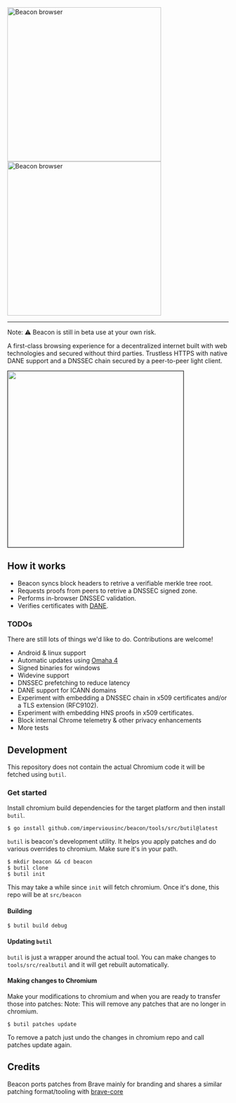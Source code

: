 <img width="350" src="https://user-images.githubusercontent.com/41967894/164736581-db3d215c-70d6-4ee3-94ba-21fc8a0b989e.svg#gh-light-mode-only" alt="Beacon browser">
<img width="350" src="https://user-images.githubusercontent.com/41967894/164736898-bd00ea5a-b97c-4363-b688-59823622d626.svg#gh-dark-mode-only" alt="Beacon browser">

-------

Note: ⚠️ Beacon is still in beta use at your own risk.

A first-class browsing experience for a decentralized internet built with web technologies and secured without third parties. Trustless HTTPS with native DANE support and a DNSSEC chain secured by a peer-to-peer light client.

<kbd>
<img border="1" width="400" src="https://user-images.githubusercontent.com/41967894/164748866-649c78c7-cd76-4613-9d17-82d382320b98.PNG">
</kbd>

## How it works

- Beacon syncs block headers to retrive a verifiable merkle tree root.
- Requests proofs from peers to retrive a DNSSEC signed zone.
- Performs in-browser DNSSEC validation.
- Verifies certificates with [DANE](https://datatracker.ietf.org/doc/html/rfc6698).

### TODOs

There are still lots of things we'd like to do. Contributions are welcome!

* Android & linux support
* Automatic updates using [Omaha 4](https://docs.google.com/document/d/1VlozzSjriRD5Yn9cLzjTrSvXPkxtq47mk2JejkczAss/edit)  
* Signed binaries for windows
* Widevine support
* DNSSEC prefetching to reduce latency
* DANE support for ICANN domains
* Experiment with embedding a DNSSEC chain in x509 certificates 
 and/or a TLS extension (RFC9102). 
* Experiment with embedding HNS proofs in x509 certificates. 
* Block internal Chrome telemetry & other privacy enhancements
* More tests


Development
-------

This repository does not contain the actual Chromium code it will be fetched using `butil`.

### Get started

Install chromium build dependencies for the target platform and then install `butil`. 

```
$ go install github.com/imperviousinc/beacon/tools/src/butil@latest
```
`butil` is beacon's development utility. It helps you apply patches and do various overrides to chromium. Make sure it's in your path.

```
$ mkdir beacon && cd beacon
$ butil clone
$ butil init
```
This may take a while since `init` will fetch chromium. Once it's done, this repo will be at `src/beacon`


#### Building

```
$ butil build debug
```

#### Updating `butil`

`butil` is just a wrapper around the actual tool. You can make changes to `tools/src/realbutil`
and it will get rebuilt automatically. 


#### Making changes to Chromium

Make your modifications to chromium and when you are ready to transfer those into patches:
Note: This will remove any patches that are no longer in chromium.

```
$ butil patches update
```

To remove a patch just undo the changes in chromium repo and call patches update again.


## Credits

Beacon ports patches from Brave mainly for branding and shares a similar patching format/tooling with [brave-core](https://github.com/brave/brave-core.git)
